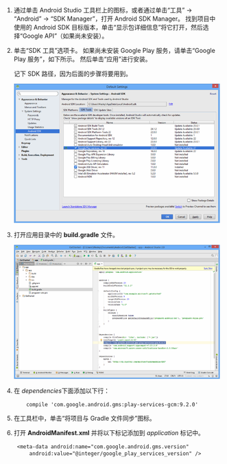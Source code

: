1. 通过单击 Android Studio 工具栏上的图标，或者通过单击“工具” -> “Android” -> “SDK Manager”，打开 Android SDK Manager。 找到项目中使用的 Android SDK 目标版本，单击“显示包详细信息”将它打开，然后选择“Google API”（如果尚未安装）。
2. 单击“SDK 工具”选项卡。 如果尚未安装 Google Play 服务，请单击“Google Play 服务”，如下所示。 然后单击“应用”进行安装。 
   
    记下 SDK 路径，因为后面的步骤将要用到。 
   
    ![](./media/notification-hubs-android-studio-add-google-play-services/notification-hubs-android-studio-sdk-manager.png)
3. 打开应用目录中的 **build.gradle** 文件。
   
    ![](./media/notification-hubs-android-studio-add-google-play-services/notification-hubs-android-studio-add-google-play-dependency.png)
4. 在 *dependencies*下面添加以下行： 
   
           compile 'com.google.android.gms:play-services-gcm:9.2.0'
5. 在工具栏中，单击“将项目与 Gradle 文件同步”图标。
6. 打开 **AndroidManifest.xml** 并将以下标记添加到 *application* 标记中。
   
        <meta-data android:name="com.google.android.gms.version"
            android:value="@integer/google_play_services_version" />



<!--HONumber=Jan17_HO1-->


